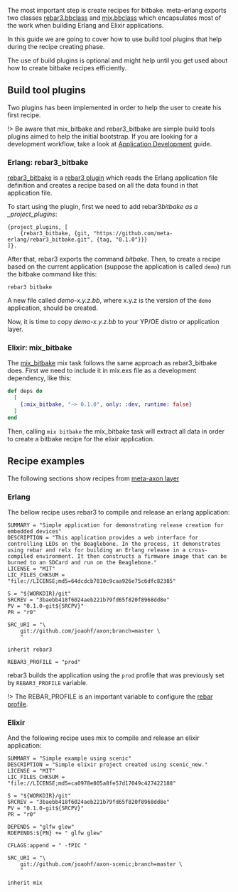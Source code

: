 The most important step is create recipes for bitbake. meta-erlang exports two
classes
[rebar3.bbclass](https://github.com/meta-erlang/meta-erlang/blob/master/classes/rebar3.bbclass)
and
[mix.bbclass](https://github.com/meta-erlang/meta-erlang/blob/master/classes/mix.bbclass)
which encapsulates most of the work when building Erlang and Elixir
applications.

In this guide we are going to cover how to use build tool plugins that help
during the recipe creating phase.

The use of build plugins is optional and might help until you get used about how
to create bitbake recipes efficiently.

## Build tool plugins

Two plugins has been implemented in order to help the user to create his first
recipe.

!> Be aware that mix_bitbake and rebar3_bitbake are simple build tools plugins
aimed to help the initial bootstrap. If you are looking for a development
workflow, take a look at [Application Development](guides-development) guide.

### Erlang: rebar3_bitbake

[rebar3_bitbake](https://hex.pm/packages/rebar3_bitbake) is a
[rebar3 plugin](http://rebar3.org/docs/tutorials/building_plugins/) which reads
the Erlang application file definition and creates a recipe based on all the
data found in that application file.

To start using the plugin, first we need to add rebar3*bitbake as a
\_project_plugins*:

```
{project_plugins, [
    {rebar3_bitbake, {git, "https://github.com/meta-erlang/rebar3_bitbake.git", {tag, "0.1.0"}}}
]}.
```

After that, rebar3 exports the command _bitbake_. Then, to create a recipe based
on the current application (suppose the application is called `demo`) run the
bitbake command like this:

```
rebar3 bitbake
```

A new file called _demo-x.y.z.bb_, where x.y.z is the version of the `demo`
application, should be created.

Now, it is time to copy _demo-x.y.z.bb_ to your YP/OE distro or application
layer.

### Elixir: mix_bitbake

The [mix_bitbake](https://hex.pm/packages/mix_bitbake) mix task follows the same
approach as rebar3_bitbake does. First we need to include it in mix.exs file as
a development dependency, like this:

```elixir
def deps do
  [
    {:mix_bitbake, "~> 0.1.0", only: :dev, runtime: false}
  ]
end
```

Then, calling `mix bitbake` the mix_bitbake task will extract all data in order
to create a bitbake recipe for the elixir application.

## Recipe examples

The following sections show recipes from
[meta-axon layer](https://github.com/joaohf/meta-axon/tree/master/recipes-extended/axon)

### Erlang

The bellow recipe uses rebar3 to compile and release an erlang application:

```bitbake
SUMMARY = "Simple application for demonstrating release creation for embedded devices"
DESCRIPTION = "This application provides a web interface for controlling LEDs on the Beaglebone. In the process, it demonstrates using rebar and relx for building an Erlang release in a cross-compiled environment. It then constructs a firmware image that can be burned to an SDCard and run on the Beaglebone."
LICENSE = "MIT"
LIC_FILES_CHKSUM = "file://LICENSE;md5=64dcdcb7810c9caa926e75c6dfc82385"

S = "${WORKDIR}/git"
SRCREV = "3baebb418f6024aeb221b79fd65f820f8968dd8e"
PV = "0.1.0-git${SRCPV}"
PR = "r0"

SRC_URI = "\
    git://github.com/joaohf/axon;branch=master \
    "

inherit rebar3

REBAR3_PROFILE = "prod"
```

rebar3 builds the application using the `prod` profile that was previously set
by `REBAR3_PROFILE` variable.

!> The REBAR_PROFILE is an important variable to configure the
[rebar profile](https://www.rebar3.org/docs/profiles).

### Elixir

And the following recipe uses mix to compile and release an elixir application:

```bitbake
SUMMARY = "Simple example using scenic"
DESCRIPTION = "Simple elixir project created using scenic_new."
LICENSE = "MIT"
LIC_FILES_CHKSUM = "file://LICENSE;md5=ca0978e805a8fe57d17049c427422188"

S = "${WORKDIR}/git"
SRCREV = "3baebb418f6024aeb221b79fd65f820f8968dd8e"
PV = "0.1.0-git${SRCPV}"
PR = "r0"

DEPENDS = "glfw glew"
RDEPENDS:${PN} += " glfw glew"

CFLAGS:append = " -fPIC "

SRC_URI = "\
    git://github.com/joaohf/axon-scenic;branch=master \
    "

inherit mix
```
